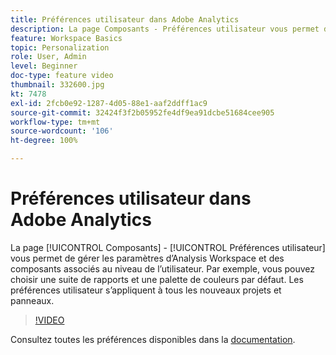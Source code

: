 ```yaml
---
title: Préférences utilisateur dans Adobe Analytics
description: La page Composants - Préférences utilisateur vous permet de gérer les paramètres dʼAnalysis Workspace et des composants associés au niveau de lʼutilisateur. Par exemple, vous pouvez choisir une suite de rapports et une palette de couleurs par défaut. Les préférences utilisateur sʼappliquent à tous les nouveaux projets et panneaux.
feature: Workspace Basics
topic: Personalization
role: User, Admin
level: Beginner
doc-type: feature video
thumbnail: 332600.jpg
kt: 7478
exl-id: 2fcb0e92-1287-4d05-88e1-aaf2ddff1ac9
source-git-commit: 32424f3f2b05952fe4df9ea91dcbe51684cee905
workflow-type: tm+mt
source-wordcount: '106'
ht-degree: 100%

---
```


# Préférences utilisateur dans Adobe Analytics

La page [!UICONTROL Composants] - [!UICONTROL Préférences utilisateur] vous permet de gérer les paramètres dʼAnalysis Workspace et des composants associés au niveau de lʼutilisateur. Par exemple, vous pouvez choisir une suite de rapports et une palette de couleurs par défaut. Les préférences utilisateur sʼappliquent à tous les nouveaux projets et panneaux.

>[!VIDEO](https://video.tv.adobe.com/v/332600/?quality=12&learn=on)

Consultez toutes les préférences disponibles dans la [documentation](https://experienceleague.adobe.com/docs/analytics/analyze/analysis-workspace/user-preferences.html?lang=fr).
